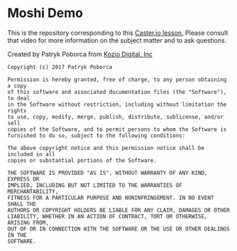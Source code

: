 # Moshi Demo
This is the repository corresponding to this [Caster.io lesson.](https://github.com/patrykpoborca/JSONDemo/) Please consult that video for more information on the subject matter and to ask questions.


Created by Patryk Poborca from [Kozio Digital, Inc](http://www.koziodigital.com/)

```
Copyright (c) 2017 Patryk Poborca

Permission is hereby granted, free of charge, to any person obtaining a copy
of this software and associated documentation files (the "Software"), to deal
in the Software without restriction, including without limitation the rights
to use, copy, modify, merge, publish, distribute, sublicense, and/or sell
copies of the Software, and to permit persons to whom the Software is
furnished to do so, subject to the following conditions:

The above copyright notice and this permission notice shall be included in all
copies or substantial portions of the Software.

THE SOFTWARE IS PROVIDED "AS IS", WITHOUT WARRANTY OF ANY KIND, EXPRESS OR
IMPLIED, INCLUDING BUT NOT LIMITED TO THE WARRANTIES OF MERCHANTABILITY,
FITNESS FOR A PARTICULAR PURPOSE AND NONINFRINGEMENT. IN NO EVENT SHALL THE
AUTHORS OR COPYRIGHT HOLDERS BE LIABLE FOR ANY CLAIM, DAMAGES OR OTHER
LIABILITY, WHETHER IN AN ACTION OF CONTRACT, TORT OR OTHERWISE, ARISING FROM,
OUT OF OR IN CONNECTION WITH THE SOFTWARE OR THE USE OR OTHER DEALINGS IN THE
SOFTWARE. 
```
